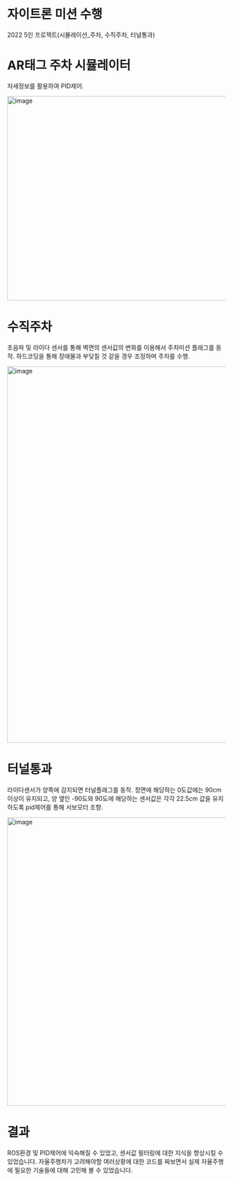 # 자이트론 미션 수행
2022 5인 프로젝트(시뮬레이션_주차, 수직주차, 터널통과)

# AR태그 주차 시뮬레이터
자세정보를 활용하여 PID제어.

<img width="930" height="471" alt="image" src="https://github.com/user-attachments/assets/40ea1a42-5ab6-4d7a-9845-d1e3580ce478" />


# 수직주차
초음파 및 라이다 센서를 통해 벽면의 센서값의 변화를 이용해서 주차미션 플래그를 동작. 
하드코딩을 통해 장애물과 부딪칠 것 같을 경우 조정하며 주차를 수행.

<img width="573" height="868" alt="image" src="https://github.com/user-attachments/assets/b2b585db-7a5c-48fc-9ad8-d200713d2064" />

# 터널통과
라이다센서가 양쪽에 감지되면 터널플래그를 동작. 
정면에 해당하는 0도값에는 90cm 이상이 유지되고, 양 옆인 -90도와 90도에 해당하는 센서값은 각각 22.5cm 값을 유지하도록 pid제어를 통해 서보모터 조향.

<img width="1184" height="665" alt="image" src="https://github.com/user-attachments/assets/10047519-d5df-4275-b311-9367beebd06a" />

# 결과
ROS환경 및 PID제어에 익숙해질 수 있었고, 센서값 필터링에 대한 지식을 향상시킬 수 있었습니다. 
자율주행차가 고려해야할 여러상황에 대한 코드를 짜보면서 실제 자율주행에 필요한 기술들에 대해 고민해 볼 수 있었습니다. 
